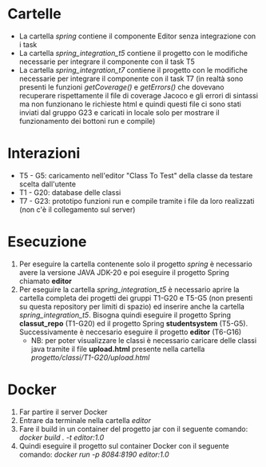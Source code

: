 # Cartelle
- La cartella _spring_ contiene il componente Editor senza integrazione con i task
- La cartella _spring_integration_t5_ contiene il progetto con le modifiche necessarie per integrare il componente con il task T5
- La cartella _spring_integration_t7_ contiene il progetto con le modifiche necessarie per integrare il componente con il task T7 (in realtà sono presenti le funzioni _getCoverage()_ e _getErrors()_ che dovevano recuperare rispettamente il file di coverage Jacoco e gli errori di sintassi ma non funzionano le richieste html e quindi questi file ci sono stati inviati dal gruppo G23 e caricati in locale solo per mostrare il funzionamento dei bottoni run e compile)

# Interazioni
- T5 - G5: caricamento nell'editor "Class To Test" della classe da testare scelta dall'utente
- T1 - G20: database delle classi
- T7 - G23: prototipo funzioni run e compile tramite i file da loro realizzati (non c'è il collegamento sul server)

# Esecuzione
1. Per eseguire la cartella contenente solo il progetto _spring_ è necessario avere la versione JAVA JDK-20 e poi eseguire il progetto Spring chiamato __editor__
2. Per eseguire la cartella _spring_integration_t5_ è necessario aprire la cartella completa dei progetti dei gruppi T1-G20 e T5-G5 (non presenti su questa repository per limiti di spazio) ed inserire anche la cartella _spring_integration_t5_. Bisogna quindi eseguire il progetto Spring __classut_repo__ (T1-G20) ed il progetto Spring __studentsystem__ (T5-G5). Successivamente è neccesario eseguire il progetto __editor__ (T6-G16)
    - NB: per poter visualizzare le classi è necessario caricare delle classi java tramite il file __upload.html__ presente nella cartella _progetto/classi/T1-G20/upload.html_

# Docker
1. Far partire il server Docker
2. Entrare da terminale nella cartella _editor_ 
3. Fare il build in un container del progetto jar con il seguente comando: _docker build . -t editor:1.0_
4. Quindi eseguire il progetto sul container Docker con il seguente comando: _docker run -p 8084:8190 editor:1.0_
